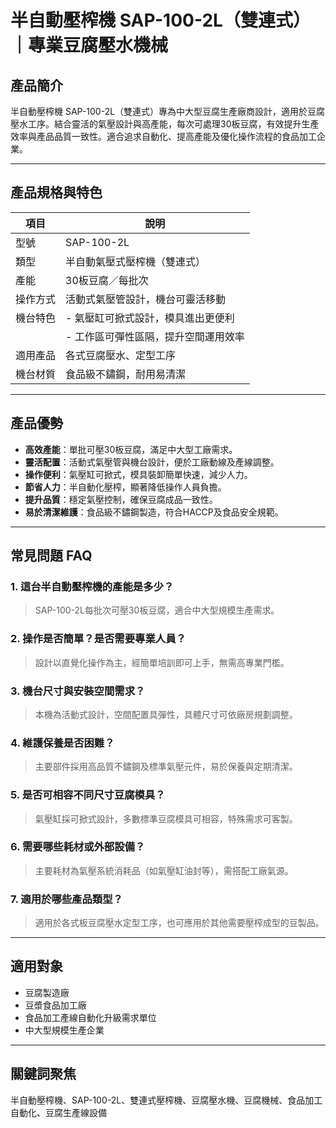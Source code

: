 # 半自動壓榨機 SAP-100-2L（雙連式）｜專業豆腐壓水機械

## 產品簡介

半自動壓榨機 SAP-100-2L（雙連式）專為中大型豆腐生產廠商設計，適用於豆腐壓水工序。結合靈活的氣壓設計與高產能，每次可處理30板豆腐，有效提升生產效率與產品品質一致性。適合追求自動化、提高產能及優化操作流程的食品加工企業。

---

## 產品規格與特色

| 項目         | 說明                                  |
| ------------ | ------------------------------------- |
| 型號         | SAP-100-2L                            |
| 類型         | 半自動氣壓式壓榨機（雙連式）           |
| 產能         | 30板豆腐／每批次                      |
| 操作方式     | 活動式氣壓管設計，機台可靈活移動      |
| 機台特色     | - 氣壓缸可掀式設計，模具進出更便利    |
|              | - 工作區可彈性區隔，提升空間運用效率  |
| 適用產品     | 各式豆腐壓水、定型工序                |
| 機台材質     | 食品級不鏽鋼，耐用易清潔              |

---

## 產品優勢

- **高效產能**：單批可壓30板豆腐，滿足中大型工廠需求。
- **靈活配置**：活動式氣壓管與機台設計，便於工廠動線及產線調整。
- **操作便利**：氣壓缸可掀式，模具裝卸簡單快速，減少人力。
- **節省人力**：半自動化壓榨，顯著降低操作人員負擔。
- **提升品質**：穩定氣壓控制，確保豆腐成品一致性。
- **易於清潔維護**：食品級不鏽鋼製造，符合HACCP及食品安全規範。

---

## 常見問題 FAQ

### 1. 這台半自動壓榨機的產能是多少？
> SAP-100-2L每批次可壓30板豆腐，適合中大型規模生產需求。

### 2. 操作是否簡單？是否需要專業人員？
> 設計以直覺化操作為主，經簡單培訓即可上手，無需高專業門檻。

### 3. 機台尺寸與安裝空間需求？
> 本機為活動式設計，空間配置具彈性，具體尺寸可依廠房規劃調整。

### 4. 維護保養是否困難？
> 主要部件採用高品質不鏽鋼及標準氣壓元件，易於保養與定期清潔。

### 5. 是否可相容不同尺寸豆腐模具？
> 氣壓缸採可掀式設計，多數標準豆腐模具可相容，特殊需求可客製。

### 6. 需要哪些耗材或外部設備？
> 主要耗材為氣壓系統消耗品（如氣壓缸油封等），需搭配工廠氣源。

### 7. 適用於哪些產品類型？
> 適用於各式板豆腐壓水定型工序，也可應用於其他需要壓榨成型的豆製品。

---

## 適用對象

- 豆腐製造廠
- 豆漿食品加工廠
- 食品加工產線自動化升級需求單位
- 中大型規模生產企業

---

## 關鍵詞聚焦

半自動壓榨機、SAP-100-2L、雙連式壓榨機、豆腐壓水機、豆腐機械、食品加工自動化、豆腐生產線設備
